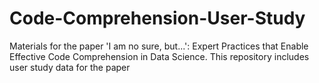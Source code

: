 # Code-Comprehension-User-Study
Materials for the paper 'I am no sure, but...': Expert Practices that Enable Effective Code Comprehension in Data Science. This repository includes user study data for the paper
